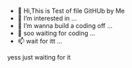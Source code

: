 - 👋 Hi,This is Test of file GitHUb by Me
- 👀 I’m interested in ...
- 🌱 I’m wanna build a coding off ...
- 💞️ soo waiting for coding ...
- 📫 wait for itt ...

<!---
SenseiWa/SenseiWa is a ✨ special ✨ repository because its `README.md` (this file) appears on your GitHub profile.
You can click the Preview link to take a look at your changes.
--->
yess just waiting for it
